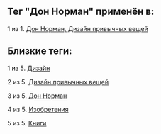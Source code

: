## Тег "Дон Норман" применён в:

1 из 1. [Дон Норман, Дизайн привычных вещей](../Книги/Дизайн%20и%20изобретения/Дон%20Норман%20-%20Дизайн%20привычных%20вещей.md)

## Близкие теги:

1 из 5. [Дизайн](./дизайн.md)

2 из 5. [Дизайн привычных вещей](./дизайн%20привычных%20вещей.md)

3 из 5. [Дон Норман](./дон%20норман.md)

4 из 5. [Изобретения](./изобретения.md)

5 из 5. [Книги](./книги.md)

